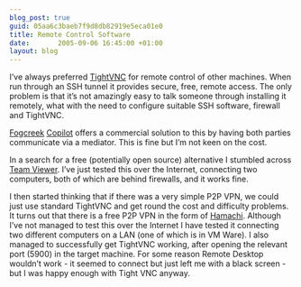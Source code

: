 ```yaml
---
blog_post: true
guid: 05aa6c3baeb7f9d8db82919e5eca01e0
title: Remote Control Software
date:       2005-09-06 16:45:00 +01:00
layout: blog
---
```


I’ve always preferred [TightVNC](http://www.tightvnc.com) for remote
control of other machines. When run through an SSH tunnel it provides
secure, free, remote access. The only problem is that it’s not amazingly
easy to talk someone through installing it remotely, what with the need
to configure suitable SSH software, firewall and TightVNC.

[Fogcreek](http://www.fogcreek.com) [Copilot](http://www.copilot.com)
offers a commercial solution to this by having both parties communicate
via a mediator. This is fine but I’m not keen on the cost.

In a search for a free (potentially open source) alternative I stumbled
across [Team Viewer](http://www.teamviewer.com). I’ve just tested this
over the Internet, connecting two computers, both of which are behind
firewalls, and it works fine.

I then started thinking that if there was a very simple P2P VPN, we
could just use standard TightVNC and get round the cost and difficulty
problems. It turns out that there is a free P2P VPN in the form of
[Hamachi](http://www.hamachi.cc). Although I’ve not managed to test this
over the Internet I have tested it connecting two different computers on
a LAN (one of which is in VM Ware). I also managed to successfully get
TightVNC working, after opening the relevant port (5900) in the target
machine. For some reason Remote Desktop wouldn’t work - it seemed to
connect but just left me with a black screen - but I was happy enough
with Tight VNC anyway.
